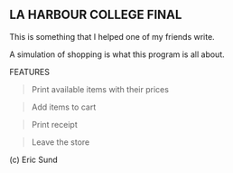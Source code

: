 LA HARBOUR COLLEGE FINAL
---

This is something that I helped one of my friends write.

A simulation of shopping is what this program is all about.

FEATURES

>Print available items with their prices

>Add items to cart

>Print receipt

>Leave the store

(c) Eric Sund

